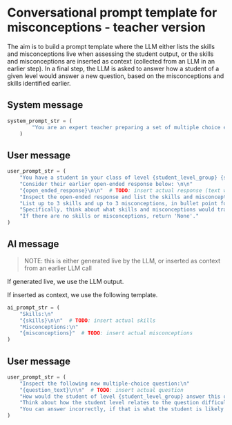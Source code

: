 # Conversational prompt template for misconceptions - teacher version

The aim is to build a prompt template where the LLM either lists the skills and misconceptions live when assessing the student output, or the skills and misconceptions are inserted as context (collected from an LLM in an earlier step).
In a final step, the LLM is asked to answer how a student of a given level would answer a new question, based on the misconceptions and skills identified earlier.

## System message
```python
system_prompt_str = (
        "You are an expert teacher preparing a set of multiple choice exam questions on {exam_type}. "
    )
```

## User message

```python
user_prompt_str = (
    "You have a student in your class of level {student_level_group} {student_scale}. "
    "Consider their earlier open-ended response below: \n\n"
    "{open_ended_response}\n\n"  # TODO: insert actual response (text with annotations + error legend)
    "Inspect the open-ended response and list the skills and misconceptions that the student has. "
    "List up to 3 skills and up to 3 misconceptions, in bullet point format. "
    "Specifically, think about what skills and misconceptions would translate from writing to reading comprehension. "
    "If there are no skills or misconceptions, return 'None'."
)
```

## AI message
> NOTE: this is either generated live by the LLM, or inserted as context from an earlier LLM call

If generated live, we use the LLM output.

If inserted as context, we use the following template.
```python
ai_prompt_str = (
    "Skills:\n"
    "{skills}\n\n"  # TODO: insert actual skills
    "Misconceptions:\n"
    "{misconceptions}"  # TODO: insert actual misconceptions
)
```

## User message
```python
user_prompt_str = (
    "Inspect the following new multiple-choice question:\n"
    "{question_text}\n\n"  # TODO: insert actual question
    "How would the student of level {student_level_group} answer this question? "
    "Think about how the student level relates to the question difficulty. "
    "You can answer incorrectly, if that is what the student is likely to do for this question. "
)
```




